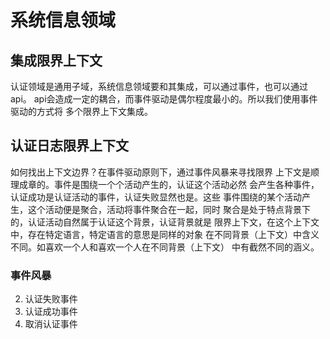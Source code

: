# 系统信息领域

## 集成限界上下文

认证领域是通用子域，系统信息领域要和其集成，可以通过事件，也可以通过api。 api会造成一定的耦合，而事件驱动是偶尔程度最小的。所以我们使用事件驱动的方式将 多个限界上下文集成。

## 认证日志限界上下文

如何找出上下文边界？在事件驱动原则下，通过事件风暴来寻找限界 上下文是顺理成章的。事件是围绕一个个活动产生的，认证这个活动必然 会产生各种事件，认证成功是认证活动的事件，认证失败显然也是。这些
事件围绕的某个活动产生，这个活动便是聚合，活动将事件聚合在一起，同时 聚合是处于特点背景下的，认证活动自然属于认证这个背景，认证背景就是 限界上下文，在这个上下文中，存在特定语言，特定语言的意思是同样的对象
在不同背景（上下文）中含义不同。如喜欢一个人和喜欢一个人在不同背景（上下文） 中有截然不同的涵义。

### 事件风暴

2. 认证失败事件
3. 认证成功事件
4. 取消认证事件